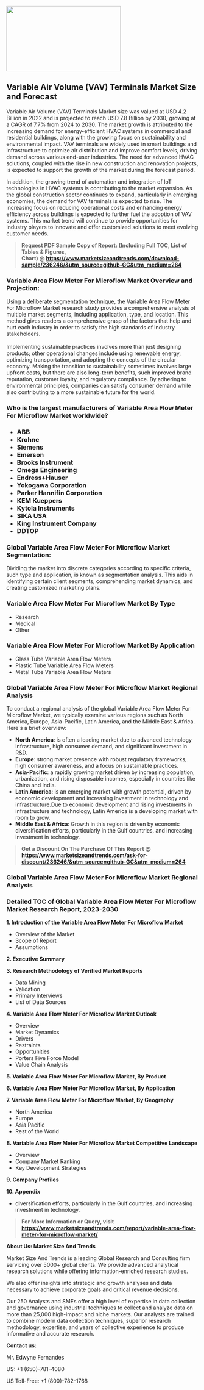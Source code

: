 <p><img class="alignnone size-medium wp-image-20088" src="https://ffe5etoiles.com/wp-content/uploads/2024/12/MST1-300x171.png" alt="" width="300" height="171" /></p><h2>Variable Air Volume (VAV) Terminals Market Size and Forecast</h2><p>Variable Air Volume (VAV) Terminals Market size was valued at USD 4.2 Billion in 2022 and is projected to reach USD 7.8 Billion by 2030, growing at a CAGR of 7.7% from 2024 to 2030. The market growth is attributed to the increasing demand for energy-efficient HVAC systems in commercial and residential buildings, along with the growing focus on sustainability and environmental impact. VAV terminals are widely used in smart buildings and infrastructure to optimize air distribution and improve comfort levels, driving demand across various end-user industries. The need for advanced HVAC solutions, coupled with the rise in new construction and renovation projects, is expected to support the growth of the market during the forecast period.</p><p>In addition, the growing trend of automation and integration of IoT technologies in HVAC systems is contributing to the market expansion. As the global construction sector continues to expand, particularly in emerging economies, the demand for VAV terminals is expected to rise. The increasing focus on reducing operational costs and enhancing energy efficiency across buildings is expected to further fuel the adoption of VAV systems. This market trend will continue to provide opportunities for industry players to innovate and offer customized solutions to meet evolving customer needs.</p></p><blockquote id="" class=""><strong>Request PDF Sample Copy of Report: (Including Full TOC, List of Tables &amp; Figures, Chart)&nbsp;@&nbsp;<strong><a href="https://www.marketsizeandtrends.com/download-sample/236246/&utm_source=github-GC&utm_medium=264" target="_blank">https://www.marketsizeandtrends.com/download-sample/236246/&utm_source=github-GC&utm_medium=264</a></strong></strong></blockquote><h3 id="" class="">Variable Area Flow Meter For Microflow Market&nbsp;Overview and Projection:</h3><p id="" class="">Using a deliberate segmentation technique, the Variable Area Flow Meter For Microflow Market research study provides a comprehensive analysis of multiple market segments, including application, type, and location. This method gives readers a comprehensive grasp of the factors that help and hurt each industry in order to satisfy the high standards of industry stakeholders. <br /> <br />Implementing sustainable practices involves more than just designing products; other operational changes include using renewable energy, optimizing transportation, and adopting the concepts of the circular economy. Making the transition to sustainability sometimes involves large upfront costs, but there are also long-term benefits, such improved brand reputation, customer loyalty, and regulatory compliance. By adhering to environmental principles, companies can satisfy consumer demand while also contributing to a more sustainable future for the world.</p><h3 id="" class="">Who is the largest manufacturers of&nbsp;Variable Area Flow Meter For Microflow Market worldwide?</h3><h3 class=""><p><ul><li>ABB </li><li> Krohne </li><li> Siemens </li><li> Emerson </li><li> Brooks Instrument </li><li> Omega Engineering </li><li> Endress+Hauser </li><li> Yokogawa Corporation </li><li> Parker Hannifin Corporation </li><li> KEM Kueppers </li><li> Kytola Instruments </li><li> SIKA USA </li><li> King Instrument Company </li><li> DDTOP</li></ul></p></h3><h3 id="" class="">Global&nbsp;Variable Area Flow Meter For Microflow Market Segmentation:</h3><p id="" class="">Dividing the market into discrete categories according to specific criteria, such type and application, is known as segmentation analysis. This aids in identifying certain client segments, comprehending market dynamics, and creating customized marketing plans.</p><h3 id="" class="">Variable Area Flow Meter For Microflow Market&nbsp;By Type</h3><p><p><ul><li>Research</li><li> Medical</li><li> Other</p></li></ul></p></p><h3 id="" class="">Variable Area Flow Meter For Microflow Market&nbsp;By Application</h3><p class=""><p><ul><li>Glass Tube Variable Area Flow Meters</li><li> Plastic Tube Variable Area Flow Meters</li><li> Metal Tube Variable Area Flow Meters</li></ul></p></p><h3 id="" class="">Global Variable Area Flow Meter For Microflow Market Regional Analysis</h3><p id="" class="">To conduct a regional analysis of the global Variable Area Flow Meter For Microflow Market, we typically examine various regions such as North America, Europe, Asia-Pacific, Latin America, and the Middle East &amp; Africa. Here's a brief overview:</p><ul><li><strong>North America</strong>: is often a leading market due to advanced technology infrastructure, high consumer demand, and significant investment in R&amp;D.</li><li><strong>Europe</strong>: strong market presence with robust regulatory frameworks, high consumer awareness, and a focus on sustainable practices.</li><li><strong>Asia-Pacific</strong>: a rapidly growing market driven by increasing population, urbanization, and rising disposable incomes, especially in countries like China and India.</li><li><strong>Latin America</strong>: is an emerging market with growth potential, driven by economic development and increasing investment in technology and infrastructure.Due to economic development and rising investments in infrastructure and technology, Latin America is a developing market with room to grow.</li><li><strong>Middle East &amp; Africa</strong>: Growth in this region is driven by economic diversification efforts, particularly in the Gulf countries, and increasing investment in technology.</li></ul><blockquote id="" class=""><strong>Get a Discount On The Purchase Of This Report @ <strong><a href="https://www.marketsizeandtrends.com/ask-for-discount/236246/&utm_source=github-GC&utm_medium=264" target="_blank">https://www.marketsizeandtrends.com/ask-for-discount/236246/&utm_source=github-GC&utm_medium=264</a></strong></strong></blockquote><h3 id="" class="">Global Variable Area Flow Meter For Microflow Market Regional Analysis</h3><h3 id="" class="">Detailed TOC of Global Variable Area Flow Meter For Microflow Market Research Report, 2023-2030</h3><p id="" class=""><strong>1. Introduction of the Variable Area Flow Meter For Microflow Market</strong></p><ul><li>Overview of the Market</li><li>Scope of Report</li><li>Assumptions</li></ul><p id="" class=""><strong>2. Executive Summary</strong></p><p id="" class=""><strong>3. Research Methodology of Verified Market Reports</strong></p><ul><li>Data Mining</li><li>Validation</li><li>Primary Interviews</li><li>List of Data Sources</li></ul><p id="" class=""><strong>4. Variable Area Flow Meter For Microflow Market Outlook</strong></p><ul><li>Overview</li><li>Market Dynamics</li><li>Drivers</li><li>Restraints</li><li>Opportunities</li><li>Porters Five Force Model</li><li>Value Chain Analysis</li></ul><p id="" class=""><strong>5. Variable Area Flow Meter For Microflow Market, By Product</strong></p><p id="" class=""><strong>6. Variable Area Flow Meter For Microflow Market, By Application</strong></p><p id="" class=""><strong>7. Variable Area Flow Meter For Microflow Market, By Geography</strong></p><ul><li>North America</li><li>Europe</li><li>Asia Pacific</li><li>Rest of the World</li></ul><p id="" class=""><strong>8. Variable Area Flow Meter For Microflow Market Competitive Landscape</strong></p><ul><li>Overview</li><li>Company Market Ranking</li><li>Key Development Strategies</li></ul><p id="" class=""><strong>9. Company Profiles</strong></p><p id="" class=""><strong>10. Appendix</strong></p><ul><li>diversification efforts, particularly in the Gulf countries, and increasing investment in technology.</li></ul><blockquote id="" class=""><strong>For More Information or Query, visit <strong><strong><a href="https://www.marketsizeandtrends.com/report/variable-area-flow-meter-for-microflow-market/" target="_blank">https://www.marketsizeandtrends.com/report/variable-area-flow-meter-for-microflow-market/</a></strong></strong></strong></blockquote><p id="" class=""><strong>About Us: Market Size And Trends</strong></p><p id="" class="">Market Size And Trends is a leading Global Research and Consulting firm servicing over 5000+ global clients. We provide advanced analytical research solutions while offering information-enriched research studies.</p><p id="" class="">We also offer insights into strategic and growth analyses and data necessary to achieve corporate goals and critical revenue decisions.</p><p id="" class="">Our 250 Analysts and SMEs offer a high level of expertise in data collection and governance using industrial techniques to collect and analyze data on more than 25,000 high-impact and niche markets. Our analysts are trained to combine modern data collection techniques, superior research methodology, expertise, and years of collective experience to produce informative and accurate research.</p><p id="" class=""><strong>Contact us:</strong></p><p id="" class="">Mr. Edwyne Fernandes</p><p id="" class="">US: +1 (650)-781-4080</p><p id="" class="">US Toll-Free: +1 (800)-782-1768</p>
